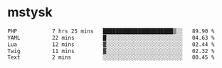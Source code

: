 # mstysk

<!--START_SECTION:waka-->

```txt
PHP           7 hrs 25 mins   ██████████████████████▒░░   89.90 %
YAML          22 mins         █░░░░░░░░░░░░░░░░░░░░░░░░   04.63 %
Lua           12 mins         ▓░░░░░░░░░░░░░░░░░░░░░░░░   02.44 %
Twig          11 mins         ▓░░░░░░░░░░░░░░░░░░░░░░░░   02.32 %
Text          2 mins          ░░░░░░░░░░░░░░░░░░░░░░░░░   00.45 %
```

<!--END_SECTION:waka-->
